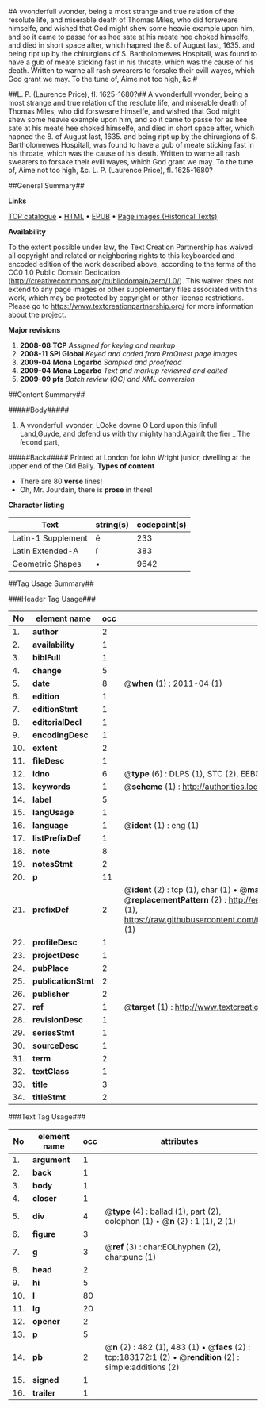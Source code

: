 #A vvonderfull vvonder, being a most strange and true relation of the resolute life, and miserable death of Thomas Miles, who did forsweare himselfe, and wished that God might shew some heavie example upon him, and so it came to passe for as hee sate at his meate hee choked himselfe, and died in short space after, which hapned the 8. of August last, 1635. and being ript up by the chirurgions of S. Bartholomewes Hospitall, was found to have a gub of meate sticking fast in his throate, which was the cause of his death. Written to warne all rash swearers to forsake their evill wayes, which God grant we may. To the tune of, Aime not too high, &c.#

##L. P. (Laurence Price), fl. 1625-1680?##
A vvonderfull vvonder, being a most strange and true relation of the resolute life, and miserable death of Thomas Miles, who did forsweare himselfe, and wished that God might shew some heavie example upon him, and so it came to passe for as hee sate at his meate hee choked himselfe, and died in short space after, which hapned the 8. of August last, 1635. and being ript up by the chirurgions of S. Bartholomewes Hospitall, was found to have a gub of meate sticking fast in his throate, which was the cause of his death. Written to warne all rash swearers to forsake their evill wayes, which God grant we may. To the tune of, Aime not too high, &c.
L. P. (Laurence Price), fl. 1625-1680?

##General Summary##

**Links**

[TCP catalogue](http://www.ota.ox.ac.uk/tcp/)  • 
[HTML](http://tei.it.ox.ac.uk/tcp/Texts-HTML/free/B00/B00586.html)  • 
[EPUB](http://tei.it.ox.ac.uk/tcp/Texts-EPUB/free/B00/B00586.epub) • 
[Page images (Historical Texts)](https://historicaltexts.jisc.ac.uk/eebo-99884558e)

**Availability**

To the extent possible under law, the Text Creation Partnership has waived all copyright and related or neighboring rights to this keyboarded and encoded edition of the work described above, according to the terms of the CC0 1.0 Public Domain Dedication (http://creativecommons.org/publicdomain/zero/1.0/). This waiver does not extend to any page images or other supplementary files associated with this work, which may be protected by copyright or other license restrictions. Please go to https://www.textcreationpartnership.org/ for more information about the project.

**Major revisions**

1. __2008-08__ __TCP__ *Assigned for keying and markup*
1. __2008-11__ __SPi Global__ *Keyed and coded from ProQuest page images*
1. __2009-04__ __Mona Logarbo__ *Sampled and proofread*
1. __2009-04__ __Mona Logarbo__ *Text and markup reviewed and edited*
1. __2009-09__ __pfs__ *Batch review (QC) and XML conversion*

##Content Summary##

#####Body#####

1. A vvonderfull vvonder,
LOoke downe O Lord upon this ſinfull Land,Guyde, and defend us with thy mighty hand,Againſt the fier
    _ The ſecond part,

#####Back#####
Printed at London for Iohn Wright junior, dwelling at the upper end of the Old Baily.
**Types of content**

  * There are 80 **verse** lines!
  * Oh, Mr. Jourdain, there is **prose** in there!

**Character listing**


|Text|string(s)|codepoint(s)|
|---|---|---|
|Latin-1 Supplement|é|233|
|Latin Extended-A|ſ|383|
|Geometric Shapes|▪|9642|

##Tag Usage Summary##

###Header Tag Usage###

|No|element name|occ|attributes|
|---|---|---|---|
|1.|__author__|2||
|2.|__availability__|1||
|3.|__biblFull__|1||
|4.|__change__|5||
|5.|__date__|8| @__when__ (1) : 2011-04 (1)|
|6.|__edition__|1||
|7.|__editionStmt__|1||
|8.|__editorialDecl__|1||
|9.|__encodingDesc__|1||
|10.|__extent__|2||
|11.|__fileDesc__|1||
|12.|__idno__|6| @__type__ (6) : DLPS (1), STC (2), EEBO-CITATION (1), PROQUEST (1), VID (1)|
|13.|__keywords__|1| @__scheme__ (1) : http://authorities.loc.gov/ (1)|
|14.|__label__|5||
|15.|__langUsage__|1||
|16.|__language__|1| @__ident__ (1) : eng (1)|
|17.|__listPrefixDef__|1||
|18.|__note__|8||
|19.|__notesStmt__|2||
|20.|__p__|11||
|21.|__prefixDef__|2| @__ident__ (2) : tcp (1), char (1)  •  @__matchPattern__ (2) : ([0-9\-]+):([0-9IVX]+) (1), (.+) (1)  •  @__replacementPattern__ (2) : http://eebo.chadwyck.com/downloadtiff?vid=$1&page=$2 (1), https://raw.githubusercontent.com/textcreationpartnership/Texts/master/tcpchars.xml#$1 (1)|
|22.|__profileDesc__|1||
|23.|__projectDesc__|1||
|24.|__pubPlace__|2||
|25.|__publicationStmt__|2||
|26.|__publisher__|2||
|27.|__ref__|1| @__target__ (1) : http://www.textcreationpartnership.org/docs/. (1)|
|28.|__revisionDesc__|1||
|29.|__seriesStmt__|1||
|30.|__sourceDesc__|1||
|31.|__term__|2||
|32.|__textClass__|1||
|33.|__title__|3||
|34.|__titleStmt__|2||


###Text Tag Usage###

|No|element name|occ|attributes|
|---|---|---|---|
|1.|__argument__|1||
|2.|__back__|1||
|3.|__body__|1||
|4.|__closer__|1||
|5.|__div__|4| @__type__ (4) : ballad (1), part (2), colophon (1)  •  @__n__ (2) : 1 (1), 2 (1)|
|6.|__figure__|3||
|7.|__g__|3| @__ref__ (3) : char:EOLhyphen (2), char:punc (1)|
|8.|__head__|2||
|9.|__hi__|5||
|10.|__l__|80||
|11.|__lg__|20||
|12.|__opener__|2||
|13.|__p__|5||
|14.|__pb__|2| @__n__ (2) : 482 (1), 483 (1)  •  @__facs__ (2) : tcp:183172:1 (2)  •  @__rendition__ (2) : simple:additions (2)|
|15.|__signed__|1||
|16.|__trailer__|1||
